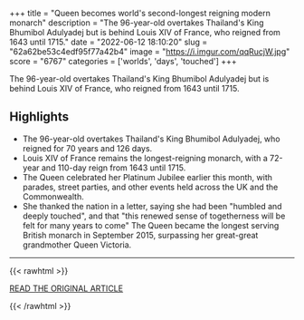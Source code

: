 +++
title = "Queen becomes world's second-longest reigning modern monarch"
description = "The 96-year-old overtakes Thailand's King Bhumibol Adulyadej but is behind Louis XIV of France, who reigned from 1643 until 1715."
date = "2022-06-12 18:10:20"
slug = "62a62be53c4edf95f77a42b4"
image = "https://i.imgur.com/qqRucjW.jpg"
score = "6767"
categories = ['worlds', 'days', 'touched']
+++

The 96-year-old overtakes Thailand's King Bhumibol Adulyadej but is behind Louis XIV of France, who reigned from 1643 until 1715.

## Highlights

- The 96-year-old overtakes Thailand's King Bhumibol Adulyadej, who reigned for 70 years and 126 days.
- Louis XIV of France remains the longest-reigning monarch, with a 72-year and 110-day reign from 1643 until 1715.
- The Queen celebrated her Platinum Jubilee earlier this month, with parades, street parties, and other events held across the UK and the Commonwealth.
- She thanked the nation in a letter, saying she had been "humbled and deeply touched", and that "this renewed sense of togetherness will be felt for many years to come" The Queen became the longest serving British monarch in September 2015, surpassing her great-great grandmother Queen Victoria.

---

{{< rawhtml >}}
  <p class="article-category">
    <a target="_blank" href="https://news.sky.com/story/queen-becomes-worlds-second-longest-reigning-modern-monarch-12632304">READ THE ORIGINAL ARTICLE</a>
  </p>
{{< /rawhtml >}}
